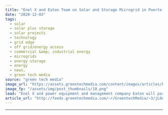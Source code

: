 ```yaml
---
title: "Enel X and Eaton Team on Solar and Storage Microgrid in Puerto Rico"
date: "2020-12-03"
tags: 
  - solar
  - solar plus storage 
  - solar projects
  - technology
  - grid edge
  - off grid/energy access
  - commercial &amp; industrial energy
  - microgrids
  - energy storage
  - energy
  - news,
  - green tech media
source: "green tech media"
image_url: "https://assets.greentechmedia.com/content/images/articles/Eaton_Arecibo_XL.JPG"
image_fp: "/assets/img/post_thumbnails/10.png"
lead: "Enel X and power equipment and management company Eaton will partner on a solar-and-storage microgrid in Puerto Rico, one of the largest yet built on an island struggling to restructure its hurricane-battered power grid. The microgrid, Enel X’s first ..."
article_url: "http://feeds.greentechmedia.com/~r/GreentechMedia/~3/jLOd_oEbBW8/enel-x-and-eaton-team-on-solar-and-storage-microgrid-in-puerto-rico"
---
```


---
